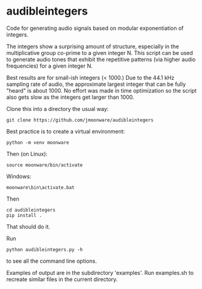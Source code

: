 # audibleintegers
Code for generating audio signals based on modular exponentiation of integers.

The integers show a surprising amount of structure, especially in the multiplicative group co-prime to a given integer N. This script can be used to generate audio tones that exhibit the repetitive patterns (via higher audio frequencies) for a given integer N.

Best results are for small-ish integers (< 1000.) Due to the 44.1 kHz sampling rate of audio, the approximate largest integer that can be fully "heard" is about 1000. No effort was made in time optimization so the script also gets slow as the integers get larger than 1000.

Clone this into a directory the usual way:

```
git clone https://github.com/jmoonware/audibleintegers
```

Best practice is to create a virtual environment:

```
python -m venv moonware
```

Then (on Linux):

```
source moonware/bin/activate
```

Windows:

```
moonware\bin\activate.bat
```

Then

```
cd audibleintegers
pip install .
````

That should do it.

Run

```
python audibleintegers.py -h
``` 

to see all the command line options.

Examples of output are in the subdirectory 'examples'. Run examples.sh to recreate similar files in the current directory.
